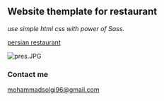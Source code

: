 
## Website themplate for restaurant
_use simple html css with power of Sass._

[persian restaurant](https://solgideveloper.github.io/Persian-Restaurant/ "Go to Live")

![pres.JPG]({{site.baseurl}}/pres.JPG)

### Contact me

[mohammadsolgi96@gmail.com](mailto:mohammadsolgi96@gmail.com)
